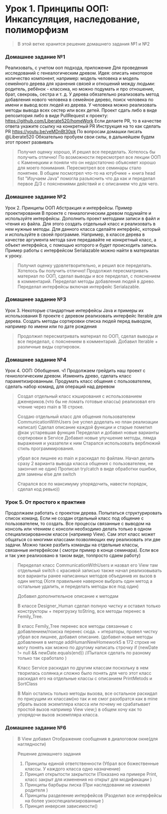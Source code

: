 # Урок 1. Принципы ООП: Инкапсуляция, наследование, полиморфизм

> В этой ветке хранится решение домашнего задания №1 и №2

### Домашнее задание №1

Реализовать, с учетом ооп подхода, приложение
Для проведения исследований с генеалогическим древом.
Идея: описать некоторое количество компонент, например:
модель человека и модель семейного дерева для хранения связей и отношений между людьми: родитель, ребёнок - классика, но
можно подумать и про отношение, брат, свекровь, сестра и т. д.
У дерева обязательно реализовать метод добавления нового человека в семейное дерево, поиск человека по имени и вывод
всех людей из дерева.
У человека можно реализовать методы вывода всех сестер или всех детей.
Проект сдать либо в виде репозитория либо в виде PullRequest к проекту: https://github.com/Liberate520/homeWork
Если делаете PR, то в качестве ответа укажите ссылку на конкретный PR
Инструкция на то как сделать PR https://youtu.be/veMDnBt30pk
По вопросам домашки писать @Liberate520
Обязательно пробуем свои силы, в дальнейшем будем этот проект развивать

> Получил оценку хорошо, И решил все переделать. Хотелось бы получить отлично!
> По возможности пересмотрел все лекции ООП с Каменецким и поняли что он недостаточно объясняет хорошо для моего
> понимания.
> Пересмотрел все семинары стало понятнее.
> В общем посмотрел что-то на ютубчике + книга head fist "Изучаем Java" помогла разъяснить что да как и
> переделал первое Д/З с пояснениями действий и с описанием что для чего.

### Домашнее задание №2

Урок 2. Принципы ООП Абстракция и интерфейсы. Пример проектирования
В проекте с гениалогическим древом подумайте и используйте интерфейсы.
Дополнить проект методами записи в файл и чтения из файла. Для этого создать отдельный класс и реализовать в нем
нужные методы. Для данного класса сделайте интерфейс, который и используйте в своей программе. Например, в классе дерева
в качестве аргумента метода save передавайте не конкретный класс, а объект интерфейса, с помощью которого и будет
происходить запись. Пример работы с интерфейсом Serialazable можно найти в материалах к уроку.

> Получил оценку удовлетворительно, и решил все переделать. Хотелось бы получить отлично!
> Продолжил пересматривать материал по ООП, сделал выводы и все переделал, с пояснением в комментарий.
> Переделал методы добавления людей в древо.
> Переделал интерфейсы включая интерфейс Serialazable.

### Домашнее задание №3

Урок 3. Некоторые стандартные интерфейсы Java и примеры их использования
В проекте с деревом реализовать интерфейс Iterable для дерева.
Создать методы сортировки списка людей перед выводом, например по имени или по дате рождения

> Продолжил пересматривать материал по ООП, сделал выводы и все переделал, с пояснением в комментарий.
> Добавил Iterable + различные виды сортировок.
>

### Домашнее задание №4

Урок 4. ООП: Обобщения. ч1
Продолжаем грейдить наш проект с гениологическим древом. Изменить древо, сделать класс параметизированным. Продумать
класс общения с пользователем, сделать набор команд, для операций над деревом

> Создал отдельный класс кэширования с использованием дженериков.(что бы не ломать готовые классы)
> реализовал его чтение через main в 18 строке.
>
> Создаю отдельный класс для общения пользователем CommunicationWithUsers (не успел доделать но план реализации написал)
> Сделал описание каждой функции и старые пометил @как устаревшая функция
> Переделал и добавил новые варианты сортировки в Service
> Добавил новые улучшение методы, лямда выражения и указатели к ним
> Старался использовать верблюжий стиль программирования.
>
>
> убрал все лишнее из main и раскидал по файлам.
> Начал делать сразу 2 варианта вывода класса общения с пользователем, не закончил не один)
> Прописал try/catch в виде обработки ошибки, для замены else для switch
>
> Старался все по максимуму упорядочить, навести порядок, сделал код ревью))

### Урок 5. От простого к практике

Продолжаем работать с проектом дерева. Попытаться структурировать список команд. Если не создан отдельный класс под
общение с пользователем, то создать. Все процессы связанные с выводом на консоль или чтением с консоли необходимо
делать только в одном специализированном классе (например View). Сам этот класс может общаться со многими классами
позволяющих ему реализовать эти две задачи. Можно также разбить команды на отдельные классы, связанные интерфейсом (
смотри пример в конце семинара). Если все и так уже реализовано в таком виде, тоnпросто сдаем работу)


> Переделал класс CommunicationWithUsers и назвал его View там отдельный switch с красивой записью
> также начал реализовывать все варианты ранее написанных методов объединив их вызов в один метод (Хотя правильнее
> наверное выбрать один метод а остальные удалить, и переделать методы все под один)
>
> Добавил дополнительное описание к методам
>
> В классе Designer_Human сделал полную чистку и оставил только конструкторы + перегрузку toString, все методы
> перенес в Femily_Tree.
>
> В класс Femily_Tree перенес все методы связанные с добавлением/поиска перенес сюда. + итераторы,
> провел чистку убрал все лишнее, добавил описание. (добавил новые методы добавления в методе addHumanNewHomework5 в 
172 строке не могу понять как можно по другому написать строчку  if (newDate != null && newDate.equals(end)) //Пытался сделать по разному только так сработало
)
> 
>
> Класс Service раскидал по другим классам поскольку в нем творилась солянка,и сложно было понять для чего этот класс  
> раскидал его на отдельные классы с описанием PrintMetods и SortClass
>
> В Main остались только методы вызова, все остальное раскидал по присущим их классам(но так и не смог разобратся
> как в mine убрать вызов экземпляра класса или почему не срабатывает простой вызов например View view;) в общем
> хочу как то упорядочи вызов экземпляра класса.
>
>
>
> 
### Домашнее задание №6


> В View добавил Отображение сообщения в диалоговом окне(для наглядности)
> 
>Решение домашнего задания
> 1. Принципы единой ответственности (Убрал все божественные классы. У каждого класса одно назначение)
> 2. Принцип открытости закрытости (Показано на примере Print, класс закрыт для изменения но открыт для модификации )
> 3. Принципы барбыры лиска (При наследовании не изменял родителя )
> 4. Принципы разделение интерфейсов (Разделил все интерфейсы на более узкоспециализированные )
> 5. Принцип инверсия зависимости()
> 

